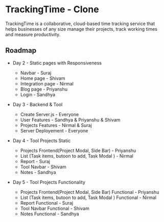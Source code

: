 
# TrackingTime - Clone 

TrackingTime is a collaborative, cloud-based time tracking service that helps businesses of any size manage their projects, track working times and measure productivity.


## Roadmap

- Day 2 - Static pages with Responsiveness
  - Navbar - Suraj
  - Home page - Shivam
  - Integration page - Nirmal
  - Blog page - Priyanshu
  - Login - Sandhya

- Day 3 - Backend & Tool 
  - Create Server.js - Everyone
  - User Features - Sandhya & Priyanshu & Shivam
  - Projects Features - Nirmal & Suraj
  - Server Deployement - Everyone

- Day 4 - Tool Projects Static
  - Projects Frontend(Project Modal, Side Bar) - Priyanshu
  - List (Task items, butoon to add, Task Modal ) - Nirmal
  - Report - Suraj
  - Tool Navbar - Shivam
  - Notes - Sandhya
  
- Day 5 - Tool Projects Functionality
  - Projects Frontend(Project Modal, Side Bar) Functional - Priyanshu
  - List (Task items, butoon to add, Task Modal ) Functional - Nirmal
  - Report  Functional - Suraj
  - Tool Navbar  Functional - Shivam
  - Notes  Functional - Sandhya  

